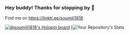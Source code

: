 ### Hey buddy! Thanks for stopping by 👋
Find me on
https://linktr.ee/soumili1818

[![@soumili1818's Holopin board](https://holopin.me/soumili1818)](https://holopin.io/@soumili1818)
[![Your Repository's Stats](https://github-readme-stats.vercel.app/api?username=Soumili1818&show_icons=true)

<!--
**Soumili1818/Soumili1818** is a ✨ _special_ ✨ repository because its `README.md` (this file) appears on your GitHub profile.

Here are some ideas to get you started:

- 🔭 I’m currently working on ...
- 🌱 I’m currently learning ...
- 👯 I’m looking to collaborate on ...
- 🤔 I’m looking for help with ...
- 💬 Ask me about ...
- 📫 How to reach me: ...
- 😄 Pronouns: ...
- ⚡ Fun fact: ...
-->
